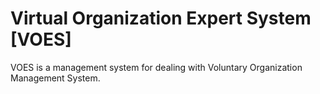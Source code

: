 # Virtual Organization Expert System [VOES]
 VOES is a management system for dealing with Voluntary Organization Management System.
